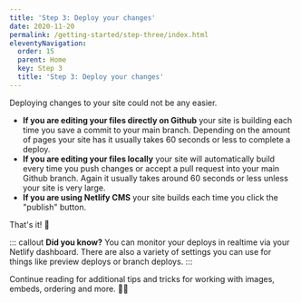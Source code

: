 ```yaml
---
title: 'Step 3: Deploy your changes' 
date: 2020-11-20
permalink: /getting-started/step-three/index.html
eleventyNavigation:
  order: 15
  parent: Home
  key: Step 3 
  title: 'Step 3: Deploy your changes'
---
```

Deploying changes to your site could not be any easier. 

* **If you are editing your files directly on Github** your site is building each time you save a commit to your main branch. Depending on the amount of pages your site has it usually takes 60 seconds or less to complete a deploy. 
* **If you are editing your files locally** your site will automatically build every time you push changes or accept a pull request into your main Github branch. Again it usually takes around 60 seconds or less unless your site is very large. 
* **If you are using Netlify CMS** your site builds each time you click the "publish" button. 

That's it! 🤗 

::: callout
**Did you know?** You can monitor your deploys in realtime via your Netlify dashboard. There are also a variety of settings you can use for things like preview deploys or branch deploys.
:::

Continue reading for additional tips and tricks for working with images, embeds, ordering and more. 🧙‍♂️
